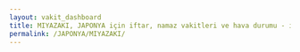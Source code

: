 ```yaml
---
layout: vakit_dashboard
title: MIYAZAKI, JAPONYA için iftar, namaz vakitleri ve hava durumu - ilçe/eyalet seç
permalink: /JAPONYA/MIYAZAKI/
---
```


<script type="text/javascript">
  var GLOBAL_COUNTRY = 'JAPONYA';
  var GLOBAL_CITY = 'MIYAZAKI';
  var GLOBAL_STATE = '';
  var lat = 72;
  var lon = 21;
</script>
